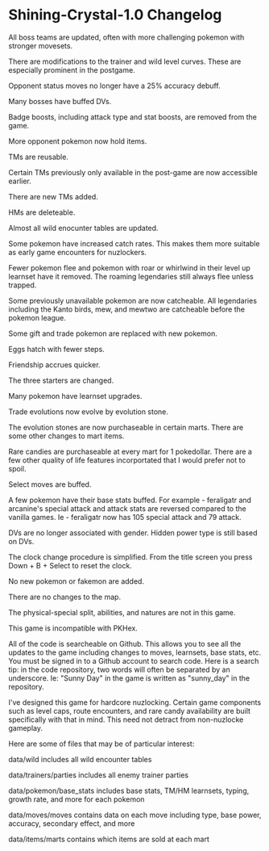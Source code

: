 # Shining-Crystal-1.0 Changelog 

All boss teams are updated, often with more challenging pokemon with stronger movesets.

There are modifications to the trainer and wild level curves. These are especially prominent in the postgame.

Opponent status moves no longer have a 25% accuracy debuff. 

Many bosses have buffed DVs. 

Badge boosts, including attack type and stat boosts, are removed from the game. 

More opponent pokemon now hold items. 

TMs are reusable.

Certain TMs previously only available in the post-game are now accessible earlier. 

There are new TMs added.

HMs are deleteable.

Almost all wild enocunter tables are updated.

Some pokemon have increased catch rates. This makes them more suitable as early game encounters for nuzlockers. 

Fewer pokemon flee and pokemon with roar or whirlwind in their level up learnset have it removed. The roaming legendaries still always flee unless trapped. 

Some previously unavailable pokemon are now catcheable. All legendaries including the Kanto birds, mew, and mewtwo are catcheable before the pokemon league. 

Some gift and trade pokemon are replaced with new pokemon. 

Eggs hatch with fewer steps. 

Friendship accrues quicker.

The three starters are changed.

Many pokemon have learnset upgrades.

Trade evolutions now evolve by evolution stone. 

The evolution stones are now purchaseable in certain marts. There are some other changes to mart items. 

Rare candies are purchaseable at every mart for 1 pokedollar. There are a few other quality of life features incorportated that I would prefer not to spoil. 

Select moves are buffed.

A few pokemon have their base stats buffed. For example - feraligatr and arcanine's special attack and attack stats are reversed compared to the vanilla games. Ie - feraligatr now has 105 special attack and 79 attack. 

DVs are no longer associated with gender. Hidden power type is still based on DVs. 

The clock change procedure is simplified. From the title screen you press Down + B + Select to reset the clock. 

No new pokemon or fakemon are added.

There are no changes to the map. 

The physical-special split, abilities, and natures are not in this game. 

This game is incompatible with PKHex. 

All of the code is searcheable on Github. This allows you to see all the updates to the game including changes to moves, learnsets, base stats, etc. You must be signed in to a Github account to search code. Here is a search tip: in the code repository, two words will often be separated by an underscore. Ie: "Sunny Day" in the game is written as "sunny_day" in the repository.

I've designed this game for hardcore nuzlocking. Certain game components such as level caps, route encounters, and rare candy availability are built specifically with that in mind. This need not detract from non-nuzlocke gameplay. 

Here are some of files that may be of particular interest: 

data/wild includes all wild encounter tables

data/trainers/parties includes all enemy trainer parties

data/pokemon/base_stats includes base stats, TM/HM learnsets, typing, growth rate, and more for each pokemon

data/moves/moves contains data on each move including type, base power, accuracy, secondary effect, and more

data/items/marts contains which items are sold at each mart
